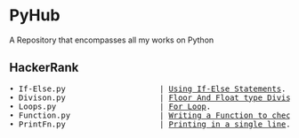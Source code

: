 # PyHub
A Repository that encompasses all my works on Python
## HackerRank
<pre>
• If-Else.py                    | <a href="https://www.hackerrank.com/challenges/py-if-else/problem">Using If-Else Statements</a>.
• Divison.py                    | <a href="https://www.hackerrank.com/challenges/python-division/problem">Floor And Float type Division</a>.
• Loops.py                      | <a href="https://www.hackerrank.com/challenges/python-loops/problem">For Loop</a>.
• Function.py                   | <a href="https://www.hackerrank.com/challenges/write-a-function/problem">Writing a Function to check if Leap Year</a>.
• PrintFn.py                    | <a href="https://www.hackerrank.com/challenges/python-print/problem">Printing in a single line</a>.
</pre>